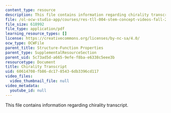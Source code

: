 ```yaml
---
content_type: resource
description: This file contains information regarding chirality transcript.
file: /ol-ocw-studio-app/courses/res-tll-004-stem-concept-videos-fall-2013/60614708fb86dc1785436db3396cd117_MITRES_TLL-004F13_Chirali.pdf
file_size: 618992
file_type: application/pdf
learning_resource_types: []
license: https://creativecommons.org/licenses/by-nc-sa/4.0/
ocw_type: OCWFile
parent_title: Structure-Function Properties
parent_type: SupplementalResourceSection
parent_uid: 5c73ad5d-a665-9efe-f8ba-e6338c5eee3b
resourcetype: Document
title: Chirality Transcript
uid: 60614708-fb86-dc17-8543-6db3396cd117
video_files:
  video_thumbnail_file: null
video_metadata:
  youtube_id: null
---
```

This file contains information regarding chirality transcript.